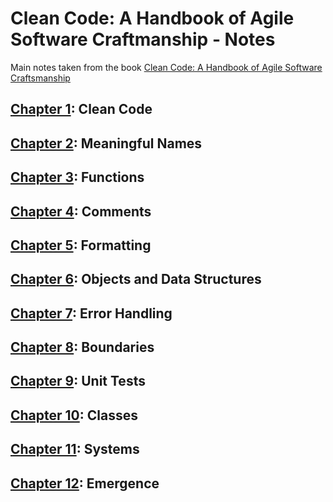 # Clean Code: A Handbook of Agile Software Craftmanship - Notes

Main notes taken from the book [Clean Code: A Handbook of Agile Software Craftsmanship](https://www.amazon.de/dp/0132350882/ref=cm_sw_em_r_mt_dp_U_Lu-wEbR4P412Q)

## [Chapter 1](./Chapter01): Clean Code
## [Chapter 2](./Chapter02): Meaningful Names
## [Chapter 3](./Chapter03): Functions
## [Chapter 4](./Chapter04): Comments
## [Chapter 5](./Chapter05): Formatting
## [Chapter 6](./Chapter06): Objects and Data Structures
## [Chapter 7](./Chapter07): Error Handling
## [Chapter 8](./Chapter08): Boundaries
## [Chapter 9](./Chapter09): Unit Tests
## [Chapter 10](./Chapter10): Classes
## [Chapter 11](./Chapter11): Systems
## [Chapter 12](./Chapter12): Emergence
